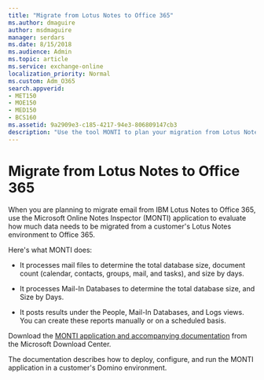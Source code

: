 ```yaml
---
title: "Migrate from Lotus Notes to Office 365"
ms.author: dmaguire
author: msdmaguire
manager: serdars
ms.date: 8/15/2018
ms.audience: Admin
ms.topic: article
ms.service: exchange-online
localization_priority: Normal
ms.custom: Adm_O365
search.appverid:
- MET150
- MOE150
- MED150
- BCS160
ms.assetid: 9a2909e3-c185-4217-94e3-806809147cb3
description: "Use the tool MONTI to plan your migration from Lotus Notes to Office 365."
---
```


# Migrate from Lotus Notes to Office 365

When you are planning to migrate email from IBM Lotus Notes to Office 365, use the Microsoft Online Notes Inspector (MONTI) application to evaluate how much data needs to be migrated from a customer's Lotus Notes environment to Office 365.

Here's what MONTI does:

- It processes mail files to determine the total database size, document count (calendar, contacts, groups, mail, and tasks), and size by days.

- It processes Mail-In Databases to determine the total database size, and Size by Days.

- It posts results under the People, Mail-In Databases, and Logs views. You can create these reports manually or on a scheduled basis.

Download the [MONTI application and accompanying documentation](https://go.microsoft.com/fwlink/p/?LinkId=248641) from the Microsoft Download Center.

The documentation describes how to deploy, configure, and run the MONTI application in a customer's Domino environment.


